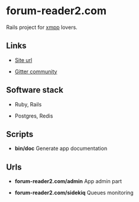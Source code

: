 # forum-reader2.com

Rails project for [xmpp](https://en.wikipedia.org/wiki/XMPP) lovers.

## Links

* [Site url](http://forum-reader2.com)

* [Gitter community](https://gitter.im/forum-reader)

## Software stack

* Ruby, Rails

* Postgres, Redis

## Scripts

* __bin/doc__ Generate app documentation

## Urls

* __forum-reader2.com/admin__ App admin part

* __forum-reader2.com/sidekiq__ Queues monitoring
